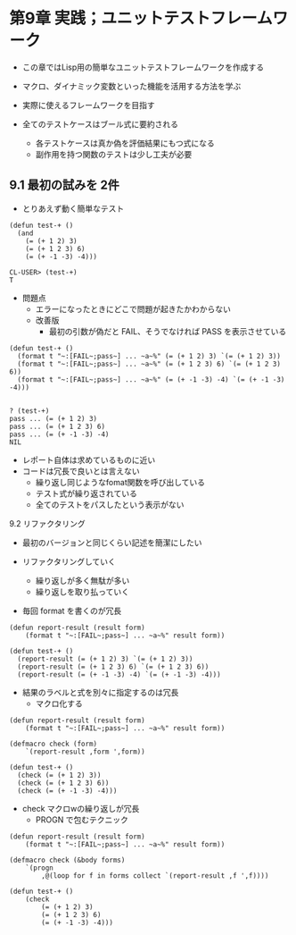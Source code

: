 # 第9章 実践；ユニットテストフレームワーク

- この章ではLisp用の簡単なユニットテストフレームワークを作成する
- マクロ、ダイナミック変数といった機能を活用する方法を学ぶ

- 実際に使えるフレームワークを目指す
- 全てのテストケースはブール式に要約される
  - 各テストケースは真か偽を評価結果にもつ式になる
  - 副作用を持つ関数のテストは少し工夫が必要

## 9.1 最初の試みを 2件

- とりあえず動く簡単なテスト
```
(defun test-+ ()
  (and
    (= (+ 1 2) 3)
    (= (+ 1 2 3) 6)
    (= (+ -1 -3) -4)))

CL-USER> (test-+)
T
```

- 問題点
  - エラーになったときにどこで問題が起きたかわからない
  - 改善版
    - 最初の引数が偽だと FAIL、そうでなければ PASS を表示させている 
```
(defun test-+ ()
  (format t "~:[FAIL~;pass~] ... ~a~%" (= (+ 1 2) 3) `(= (+ 1 2) 3))
  (format t "~:[FAIL~;pass~] ... ~a~%" (= (+ 1 2 3) 6) `(= (+ 1 2 3) 6))
  (format t "~:[FAIL~;pass~] ... ~a~%" (= (+ -1 -3) -4) `(= (+ -1 -3) -4)))


? (test-+)
pass ... (= (+ 1 2) 3)
pass ... (= (+ 1 2 3) 6)
pass ... (= (+ -1 -3) -4)
NIL
```
- レポート自体は求めているものに近い
- コードは冗長で良いとは言えない
  - 繰り返し同じようなfomat関数を呼び出している
  - テスト式が繰り返されている
  - 全てのテストをパスしたという表示がない

9.2 リファクタリング

- 最初のバージョンと同じくらい記述を簡潔にしたい
- リファクタリングしていく
  - 繰り返しが多く無駄が多い
  - 繰り返しを取り払っていく

- 毎回 format を書くのが冗長
```
(defun report-result (result form)
    (format t "~:[FAIL~;pass~] ... ~a~%" result form))

(defun test-+ ()
  (report-result (= (+ 1 2) 3) `(= (+ 1 2) 3))
  (report-result (= (+ 1 2 3) 6) `(= (+ 1 2 3) 6))
  (report-result (= (+ -1 -3) -4) `(= (+ -1 -3) -4)))  
```

- 結果のラベルと式を別々に指定するのは冗長
  - マクロ化する
```
(defun report-result (result form)
    (format t "~:[FAIL~;pass~] ... ~a~%" result form))

(defmacro check (form)
    `(report-result ,form ',form))

(defun test-+ ()
  (check (= (+ 1 2) 3))
  (check (= (+ 1 2 3) 6))
  (check (= (+ -1 -3) -4)))
```

- check マクロwの繰り返しが冗長
  - PROGN で包むテクニック
```
(defun report-result (result form)
    (format t "~:[FAIL~;pass~] ... ~a~%" result form))

(defmacro check (&body forms)
    `(progn
        ,@(loop for f in forms collect `(report-result ,f ',f))))

(defun test-+ ()
    (check
        (= (+ 1 2) 3)
        (= (+ 1 2 3) 6)
        (= (+ -1 -3) -4)))
```

